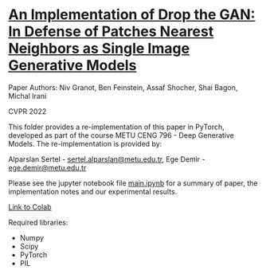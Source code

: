 # [An Implementation of Drop the GAN: In Defense of Patches Nearest Neighbors as Single Image Generative Models](https://openaccess.thecvf.com/content/CVPR2022/papers/Granot_Drop_the_GAN_In_Defense_of_Patches_Nearest_Neighbors_As_CVPR_2022_paper.pdf)

Paper Authors: Niv Granot, Ben Feinstein, Assaf Shocher, Shai Bagon, Michal Irani

CVPR 2022

This folder provides a re-implementation of this paper in PyTorch, developed as part of the course METU CENG 796 - Deep Generative Models. The re-implementation is provided by:

Alparslan Sertel - sertel.alparslan@metu.edu.tr, Ege Demir - ege.demir@metu.edu.tr

Please see the jupyter notebook file [main.ipynb](main.ipynb) for a summary of paper, the implementation notes and our experimental results.

[Link to Colab](https://colab.research.google.com/drive/1wNqBtbHNF_L7sJ7NJpA1ZJ6aLKQQC3Na?usp=sharing)

Required libraries:
* Numpy
* Scipy
* PyTorch
* PIL